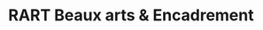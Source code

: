 ---
title: "RART Beaux arts & Encadrement"
url: /capinghem/rart-beaux-arts-et-encadrement/
shop: artisanat
---